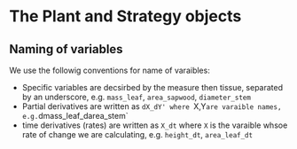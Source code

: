 
# The Plant and Strategy objects

## Naming of variables

We use the followig conventions for name of varaibles:

- Specific variables are decsirbed by the measure then tissue, separated by an underscore,
e.g. `mass_leaf`, `area_sapwood`, `diameter_stem`
- Partial derivatives are written as `dX_dY' where `X,Y` are varaible names, e.g.
`dmass_leaf_darea_stem`
- time derivatives (rates) are written as `X_dt` where `X` is the varaible whsoe
rate of change we are calculating, e.g. `height_dt`, `area_leaf_dt`
